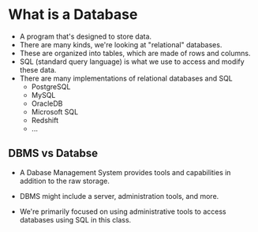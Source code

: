 # What is a Database

* A program that's designed to store data.
* There are many kinds, we're looking at "relational" databases.
* These are organized into tables, which are made of rows and columns.
* SQL (standard query language) is what we use to access and modify these data.
* There are many implementations of relational databases and SQL
    * PostgreSQL
    * MySQL
    * OracleDB
    * Microsoft SQL
    * Redshift
    * ...

## DBMS vs Databse

* A Dabase Management System provides tools and capabilities in addition to the raw storage.
  
* DBMS might include a server, administration tools, and more.
  
* We're primarily focused on using administrative tools to access databases using SQL in this class.